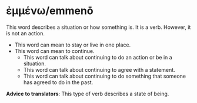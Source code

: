 # ἐμμένω/emmenō
This word describes a situation or how something is. It is a verb. However, it is not an action.
* This word can mean to stay or live in one place.
* This word can mean to continue.
    * This word can talk about continuing to do an action or be in a situation.
    * This word can talk about continuing to agree with a statement.
    * This word can talk about continuing to do something that someone has agreed to do in the past.

**Advice to translators**: This type of verb describes a state of being.
